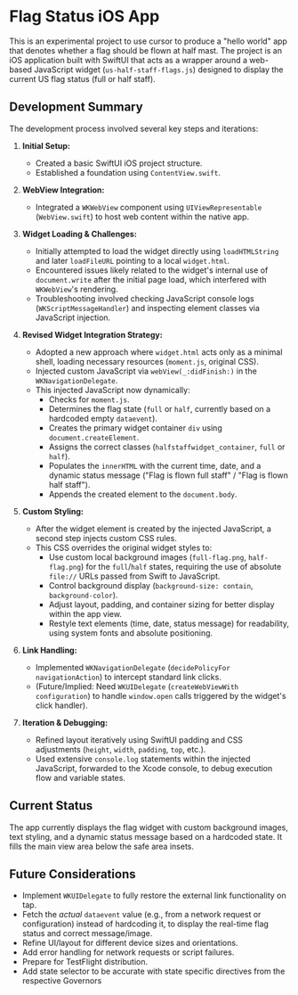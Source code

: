 # Flag Status iOS App

This is an experimental project to use cursor to produce a "hello world" app that denotes whether a flag should be flown at half mast. The project is an iOS application built with SwiftUI that acts as a wrapper around a web-based JavaScript widget (`us-half-staff-flags.js`) designed to display the current US flag status (full or half staff).

## Development Summary

The development process involved several key steps and iterations:

1.  **Initial Setup:**
    *   Created a basic SwiftUI iOS project structure.
    *   Established a foundation using `ContentView.swift`.

2.  **WebView Integration:**
    *   Integrated a `WKWebView` component using `UIViewRepresentable` (`WebView.swift`) to host web content within the native app.

3.  **Widget Loading & Challenges:**
    *   Initially attempted to load the widget directly using `loadHTMLString` and later `loadFileURL` pointing to a local `widget.html`.
    *   Encountered issues likely related to the widget's internal use of `document.write` after the initial page load, which interfered with `WKWebView`'s rendering.
    *   Troubleshooting involved checking JavaScript console logs (`WKScriptMessageHandler`) and inspecting element classes via JavaScript injection.

4.  **Revised Widget Integration Strategy:**
    *   Adopted a new approach where `widget.html` acts only as a minimal shell, loading necessary resources (`moment.js`, original CSS).
    *   Injected custom JavaScript via `webView(_:didFinish:)` in the `WKNavigationDelegate`.
    *   This injected JavaScript now dynamically:
        *   Checks for `moment.js`.
        *   Determines the flag state (`full` or `half`, currently based on a hardcoded empty `dataevent`).
        *   Creates the primary widget container `div` using `document.createElement`.
        *   Assigns the correct classes (`halfstaffwidget_container`, `full` or `half`).
        *   Populates the `innerHTML` with the current time, date, and a dynamic status message ("Flag is flown full staff" / "Flag is flown half staff").
        *   Appends the created element to the `document.body`.

5.  **Custom Styling:**
    *   After the widget element is created by the injected JavaScript, a second step injects custom CSS rules.
    *   This CSS overrides the original widget styles to:
        *   Use custom local background images (`full-flag.png`, `half-flag.png`) for the `full`/`half` states, requiring the use of absolute `file://` URLs passed from Swift to JavaScript.
        *   Control background display (`background-size: contain`, `background-color`).
        *   Adjust layout, padding, and container sizing for better display within the app view.
        *   Restyle text elements (time, date, status message) for readability, using system fonts and absolute positioning.

6.  **Link Handling:**
    *   Implemented `WKNavigationDelegate` (`decidePolicyFor navigationAction`) to intercept standard link clicks.
    *   (Future/Implied: Need `WKUIDelegate` (`createWebViewWith configuration`) to handle `window.open` calls triggered by the widget's click handler).

7.  **Iteration & Debugging:**
    *   Refined layout iteratively using SwiftUI padding and CSS adjustments (`height`, `width`, `padding`, `top`, etc.).
    *   Used extensive `console.log` statements within the injected JavaScript, forwarded to the Xcode console, to debug execution flow and variable states.

## Current Status

The app currently displays the flag widget with custom background images, text styling, and a dynamic status message based on a hardcoded state. It fills the main view area below the safe area insets.

## Future Considerations

*   Implement `WKUIDelegate` to fully restore the external link functionality on tap.
*   Fetch the *actual* `dataevent` value (e.g., from a network request or configuration) instead of hardcoding it, to display the real-time flag status and correct message/image.
*   Refine UI/layout for different device sizes and orientations.
*   Add error handling for network requests or script failures.
*   Prepare for TestFlight distribution.
*   Add state selector to be accurate with state specific directives from the respective Governors
